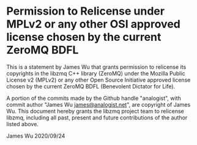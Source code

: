# Permission to Relicense under MPLv2 or any other OSI approved license chosen by the current ZeroMQ BDFL

This is a statement by James Wu
that grants permission to relicense its copyrights in the libzmq C++
library (ZeroMQ) under the Mozilla Public License v2 (MPLv2) or any other 
Open Source Initiative approved license chosen by the current ZeroMQ 
BDFL (Benevolent Dictator for Life).

A portion of the commits made by the Github handle "analogist", with
commit author "James Wu <james@analogist.net>", are copyright of James Wu.
This document hereby grants the libzmq project team to relicense libzmq, 
including all past, present and future contributions of the author listed above.

James Wu
2020/09/24
